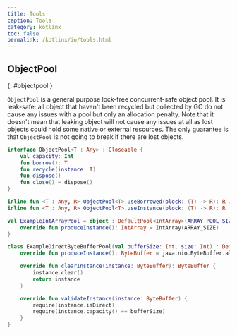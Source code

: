 ```yaml
---
title: Tools
caption: Tools
category: kotlinx
toc: false
permalink: /kotlinx/io/tools.html
---
```


## ObjectPool
{: #objectpool }

`ObjectPool` is a general purpose lock-free concurrent-safe object pool. It is leak-safe: all object that haven't been
recycled but collected by GC do not cause any issues with a pool but only an allocation penalty.
Note that it doesn't mean that leaking object will not cause any issues at all as lost objects could
hold some native or external resources. The only guarantee is that `ObjectPool` is not going to break
if there are lost objects.

```kotlin
interface ObjectPool<T : Any> : Closeable {
    val capacity: Int
    fun borrow(): T
    fun recycle(instance: T)
    fun dispose()
    fun close() = dispose()
}

inline fun <T : Any, R> ObjectPool<T>.useBorrowed(block: (T) -> R): R // alias of useInstance
inline fun <T : Any, R> ObjectPool<T>.useInstance(block: (T) -> R): R
```

```kotlin
val ExampleIntArrayPool = object : DefaultPool<IntArray>(ARRAY_POOL_SIZE) {
    override fun produceInstance(): IntArray = IntArray(ARRAY_SIZE)
}

class ExampleDirectByteBufferPool(val bufferSize: Int, size: Int) : DefaultPool<ByteBuffer>(size) {
    override fun produceInstance(): ByteBuffer = java.nio.ByteBuffer.allocateDirect(bufferSize)

    override fun clearInstance(instance: ByteBuffer): ByteBuffer {
        instance.clear()
        return instance
    }

    override fun validateInstance(instance: ByteBuffer) {
        require(instance.isDirect)
        require(instance.capacity() == bufferSize)
    }
}
```
